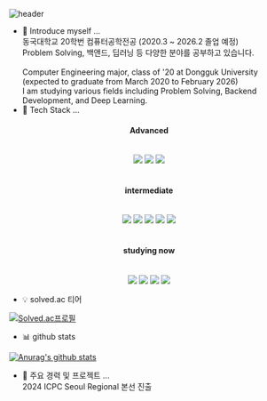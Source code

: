 ![header](https://capsule-render.vercel.app/api?type=wave&color=auto&height=300&section=header&text=rlatkdgus2627's%20github&fontSize=40)
- 🔭 Introduce myself ...   
동국대학교 20학번 컴퓨터공학전공 (2020.3 ~ 2026.2 졸업 예정)<br>
Problem Solving, 백앤드, 딥러닝 등 다양한 분야를 공부하고 있습니다.<br><br>
Computer Engineering major, class of '20 at Dongguk University<br>
(expected to graduate from March 2020 to February 2026)<br>
I am studying various fields including Problem Solving, Backend Development, and Deep Learning.<br>
- 🌱 Tech Stack ...
<div align=center>
<h4>Advanced</h4><br>
<img src="https://img.shields.io/badge/c-00599C?style=for-the-badge&logo=c%2B%2B&logoColor=white"> 
<img src="https://img.shields.io/badge/c++-00599C?style=for-the-badge&logo=c%2B%2B&logoColor=white">
<img src="https://img.shields.io/badge/python-3776AB?style=for-the-badge&logo=python&logoColor=white"><br><br>
<h4>intermediate</h4><br>
<img src="https://img.shields.io/badge/html5-E34F26?style=for-the-badge&logo=html5&logoColor=white"> 
<img src="https://img.shields.io/badge/css-1572B6?style=for-the-badge&logo=css3&logoColor=white"> 
<img src="https://img.shields.io/badge/javascript-F7DF1E?style=for-the-badge&logo=javascript&logoColor=black">
<img src="https://img.shields.io/badge/java-007396?style=for-the-badge&logo=java&logoColor=white">
<img src="https://img.shields.io/badge/mysql-4479A1?style=for-the-badge&logo=mysql&logoColor=white"><br><br>
<h4>studying now</h4><br>
<img src="https://img.shields.io/badge/react-61DAFB?style=for-the-badge&logo=react&logoColor=black"> 
<img src="https://img.shields.io/badge/express-000000?style=for-the-badge&logo=express&logoColor=white">
<img src="https://img.shields.io/badge/Node.js-339933?style=for-the-badge&logo=Node.js&logoColor=white">
<img src="https://img.shields.io/badge/springboot-6DB33F?style=for-the-badge&logo=springboot&logoColor=white"><br>
</div>

- 💡 solved.ac 티어

[![Solved.ac프로필](http://mazassumnida.wtf/api/v2/generate_badge?boj=rlatkdgus2627)](https://solved.ac/rlatkdgus2627)

- 📊 github stats

[![Anurag's github stats](https://github-readme-stats.vercel.app/api?username=rlatkdgus2627&show_icons=true&theme=prussian)](https://github.com/rlatkdgus2627/github-readme-stats)

- 💬 주요 경력 및 프로젝트 ...         
2024 ICPC Seoul Regional 본선 진출
